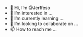 - 👋 Hi, I’m @Jerffeso
- 👀 I’m interested in ...
- 🌱 I’m currently learning ...
- 💞️ I’m looking to collaborate on ...
- 📫 How to reach me ...

<!---
Jerffeso/Jerffeso is a ✨ special ✨ repository because its `README.md` (this file) appears on your GitHub profile.
You can click the Preview link to take a look at your changes.
--->
